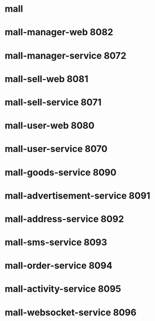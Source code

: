 # mall

# mall-manager-web    8082
# mall-manager-service    8072

# mall-sell-web   8081
# mall-sell-service   8071

# mall-user-web 8080
# mall-user-service 8070

# mall-goods-service 8090
# mall-advertisement-service 8091
# mall-address-service 8092
# mall-sms-service 8093
# mall-order-service 8094
# mall-activity-service 8095
# mall-websocket-service 8096
